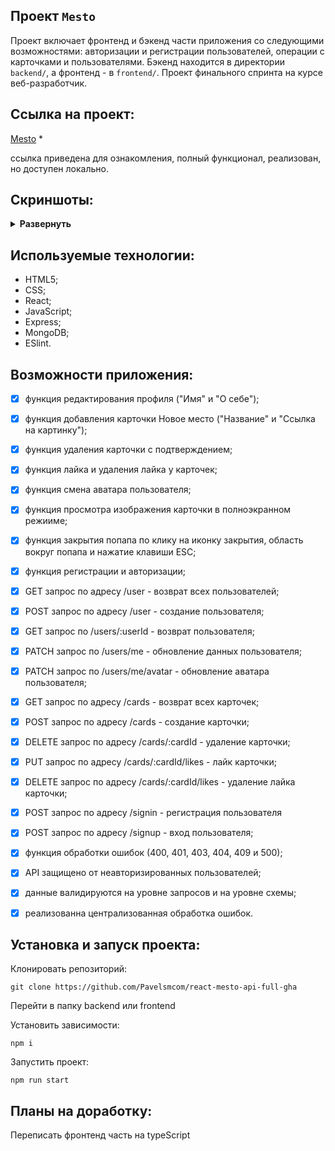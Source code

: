 ## Проект `Mesto`

Проект включает фронтенд и бэкенд части приложения со следующими возможностями: авторизации и регистрации пользователей, операции с карточками и пользователями. Бэкенд находится в директории `backend/`, а фронтенд - в `frontend/`. Проект финального спринта на курсе веб-разработчик.

## Ссылка на проект: 

[Mesto](https://pavelsmcom.github.io/mesto/)  *

ссылка приведена для ознакомления, полный функционал, реализован, но доступен локально.

## Скриншоты:

<details><summary><b>Развернуть</b></summary>

[![movies-explorer-frontend](https://pavelsm.com/GitPic/mesto.png)
</details>

## Используемые технологии:

* HTML5;
* CSS;
* React;
* JavaScript;
* Express;
* MongoDB;
* ESlint.

## Возможности приложения:

- [x] функция редактирования профиля ("Имя" и "О себе");
- [x] функция добавления карточки Новое место ("Название" и "Ссылка на картинку");
- [x] функция удаления карточки с подтверждением;
- [x] функция лайка и удаления лайка у карточек;
- [x] функция смена аватара пользователя;
- [x] функция просмотра изображения карточки в полноэкранном режииме;
- [x] функция закрытия попапа по клику на иконку закрытия, область вокруг попапа и нажатие клавиши ESC;
- [x] функция регистрации и авторизации;
- [x] GET запрос по адресу /user - возврат всех пользователей;
- [x] POST запрос по адресу /user - создание пользователя;
- [x] GET запрос по /users/:userId - возврат пользователя;
- [x] PATCH запрос по /users/me - обновление данных пользователя;
- [x] PATCH запрос по /users/me/avatar - обновление аватара пользователя;
- [x] GET запрос по адресу /cards - возврат всех карточек;
- [x] POST запрос по адресу /cards - создание карточки;
- [x] DELETE запрос по адресу /cards/:cardId - удаление карточки;
- [x] PUT запрос по адресу /cards/:cardId/likes - лайк карточки;
- [x] DELETE запрос по адресу /cards/:cardId/likes - удаление лайка карточки;
- [x] POST запрос по адресу /signin - регистрация пользователя
- [x] POST запрос по адресу /signup - вход пользователя;
- [x] функция обработки ошибок (400, 401, 403, 404, 409 и 500);
- [x] API защищено от неавторизированных пользователей;
- [x] данные валидируются на уровне запросов и на уровне схемы;
- [x] реализованна централизованная обработка ошибок.



## Установка и запуск проекта:

Клонировать репозиторий:

    git clone https://github.com/Pavelsmcom/react-mesto-api-full-gha

Перейти в папку backend или frontend

Установить зависимости:

    npm i

Запустить проект:

    npm run start


## Планы на доработку:

Переписать фронтенд часть на typeScript

